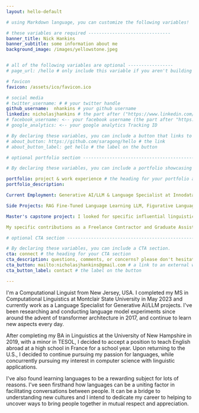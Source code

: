 ```yaml
---
layout: hello-default

# using Markdown language, you can customize the following variables!

# these variables are required -------------------------------
banner_title: Nick Hankins
banner_subtitle: some information about me
background_image: /images/yellowstone.jpeg


# all of the following variables are optional -----------------
# page_url: /hello # only include this variable if you aren't building the page to your primary domain 

# favicon
favicon: /assets/ico/favicon.ico

# social media
# twitter_username: # # your twitter handle
github_username:  nhankins # your github username
linkedin: nicholasjhankins # the part after ("https://www.linkedin.com/in/...")
# facebook_username: <-- your facebook username (the part after "https://www.facebook.com/...")
# google_analytics: <-- your google analytics Tracking ID

# By declaring these variables, you can include a button that links to an external website or to media.
# about_button: https://github.com/saragong/hello # the link
# about_button_label: get hello # the label on the button

# optional portfolio section ------------------------------------------

# By declaring these variables, you can include a portfolio showcasing your work and organize your portfolio's items into a custom layout, all without adding any CSS. In addition, you must 1) create an HTML file in the_includes folder for each project with the text you'd like to display, and 2) create a YAML file in the _data folder describing the order in which each project should be shown and categorized. See `/includes/example.html` and `/_data/work.yml` for examples.

portfolio: project & work experience # the heading for your portfolio and title of your YAML file
portfolio_description: 

Current Employment: Generative AI/LLM & Language Specialist at Innodata, Inc.

Side Projects: RAG Fine-Tuned Language Learning LLM, Figurative Language Classification, Legal Data Summarization, Jeopardy LLM, among others. Please feel free to follow my Github link at the bottom of this webpage for my growing portfolio of projects.

Master's capstone project: I looked for specific influential linguistic features by analyzing the cross-lingual transfer of contextualized word embeddings with mBERT. The code and paper was presented, completed, and uploaded on my Github at the end of my last semester of graduate school in May 2023. 

My specific contributions as a Freelance Contractor and Graduate Assistant have included annotation, creation, and evaluation of English data for downstream ML tasks. In addition, I created 15+ lesson plans and tutoring session for teaching introductory and advanced Python classes for NLP applications. # a description to be desplayed below the heading and above the content

# optional CTA section --------------------------------------------------

# By declaring these variables, you can include a CTA section.
cta: connect # the heading for your CTA section
cta_description: questions, comments, or concerns? please don't hesitate to reach out. # a description to be desplayed below the heading and above the content
cta_button: mailto:nicholasjhankins@gmail.com # a link to an external website or to media
cta_button_label: contact # the label on the button

---			
```

[//]: # (write a bit about yourself here)

I'm a Computational Linguist from New Jersey, USA. I completed my MS in Computational Linguistics at Montclair State University in May 2023 and currently work as a Language Specialist for Generative AI/LLM projects. I've been researching and conducting language model experiments since around the advent of transformer architecture in 2017, and continue to learn new aspects every day.

After completing my BA in Linguistics at the University of New Hampshire in 2019, with a minor in TESOL, I decided to accept a position to teach English abroad at a high school in France for a school year.  Upon returning to the U.S., I decided to continue pursuing my passion for languages, while concurrently pursuing my interest in computer science with linguistic applications.

I've also found learning languages to be a rewarding subject for lots of reasons. I've seen firsthand how languages can be a uniting factor in facilitating conversations between people. It can be a bridge to understanding new cultures and I intend to dedicate my career to helping to uncover ways to bring people together in mutual respect and appreciation.



